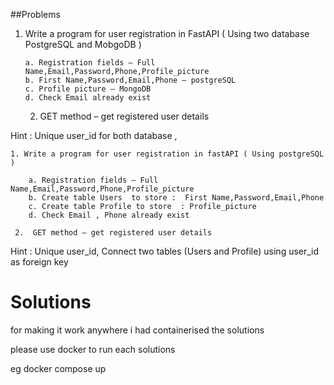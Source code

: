##Problems   

 1. Write a program for user registration in FastAPI ( Using two database PostgreSQL and MobgoDB )

        a. Registration fields – Full Name,Email,Password,Phone,Profile_picture
        b. First Name,Password,Email,Phone — postgreSQL
        c. Profile picture – MongoDB
        d. Check Email already exist

    2. GET method – get registered user details

Hint : Unique user_id for both database , 







    1. Write a program for user registration in fastAPI ( Using postgreSQL )

        a. Registration fields – Full Name,Email,Password,Phone,Profile_picture
        b. Create table Users  to store :  First Name,Password,Email,Phone
        c. Create table Profile to store  : Profile_picture
        d. Check Email , Phone already exist

     2.  GET method – get registered user details
	
Hint : Unique user_id, Connect two tables (Users and Profile) using user_id as foreign key









# Solutions


for making it work anywhere i had containerised the solutions


please use docker to run each solutions

eg docker compose up

